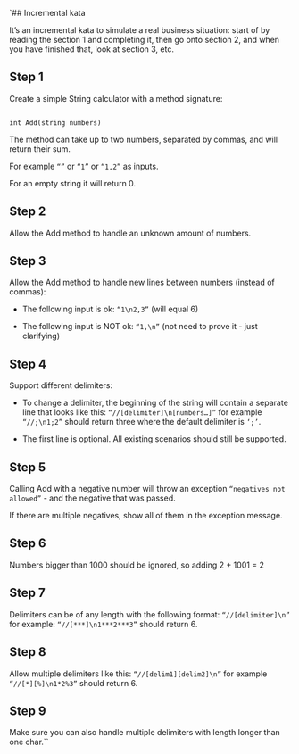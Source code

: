 `## Incremental kata

It’s an incremental kata to simulate a real business situation: start of by reading the section 1 and completing it, then go onto section 2, and when you have finished that, look at section 3, etc.

## Step 1

Create a simple String calculator with a method signature:
`````
```````````````
```
int Add(string numbers)
```

The method can take up to two numbers, separated by commas, and will return their sum.

For example `“”` or `“1”` or `“1,2”` as inputs.

For an empty string it will return 0.

## Step 2

Allow the Add method to handle an unknown amount of numbers.

## Step 3

Allow the Add method to handle new lines between numbers (instead of commas):

*   The following input is ok: `“1\n2,3”` (will equal 6)

*   The following input is NOT ok: `“1,\n”` (not need to prove it - just clarifying)

## Step 4

Support different delimiters:

*   To change a delimiter, the beginning of the string will contain a separate line that looks like this: `“//[delimiter]\n[numbers…]”` for example `“//;\n1;2”` should return three where the default delimiter is `‘;’`.

*   The first line is optional. All existing scenarios should still be supported.

## Step 5

Calling Add with a negative number will throw an exception `“negatives not allowed”` - and the negative that was passed.

If there are multiple negatives, show all of them in the exception message.

## Step 6

Numbers bigger than 1000 should be ignored, so adding 2 + 1001 = 2

## Step 7

Delimiters can be of any length with the following format: `“//[delimiter]\n”` for example: `“//[***]\n1***2***3”` should return 6.

## Step 8

Allow multiple delimiters like this: `“//[delim1][delim2]\n”` for example `“//[*][%]\n1*2%3”` should return 6.

## Step 9

Make sure you can also handle multiple delimiters with length longer than one char.``
